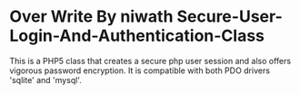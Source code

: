 Over Write By niwath
Secure-User-Login-And-Authentication-Class
==========================================

This is a PHP5 class that creates a secure php user session and also offers vigorous password encryption.  It is compatible with both PDO drivers 'sqlite' and 'mysql'.
